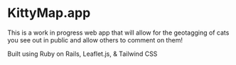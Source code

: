 # KittyMap.app

This is a work in progress web app that will allow for the geotagging of cats you see out in public and allow others to comment on them!

Built using Ruby on Rails, Leaflet.js, & Tailwind CSS
